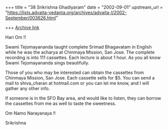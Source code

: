 +++
title = "38 Srikrishna Ghadiyaram"
date = "2002-09-01"
upstream_url = "https://lists.advaita-vedanta.org/archives/advaita-l/2002-September/003626.html"

+++
[Archive link](https://lists.advaita-vedanta.org/archives/advaita-l/2002-September/003626.html)

Hari Om !!

Swami Tejomayananda taught complete Srimad  Bhagavatam in English while he
was the acharya at Chinmaya Mission, San Jose. The complete recording is
into 111 cassettes. Each lecture is about 1 hour. As you all know Swami
Tejomayananda sings beautifully.

Those of you who may be interested can obtain the cassettes from Chinmaya
Mission, San Jose. Each cassette sells for $5. You can send a mail to
shiva_charan at hotmail.com  or you can let me know, and I will gather any
other info.

If someone is in the SFO Bay area, and would like to listen, they can
borrow the cassettes from me as well to taste the sweetness.

Om Namo Narayanaya !!

Srikrishna

